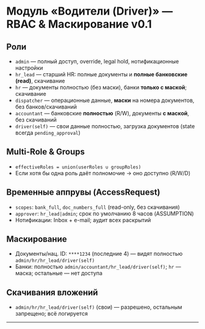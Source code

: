 # Модуль «Водители (Driver)» — RBAC & Маскирование v0.1

## Роли

* `admin` — полный доступ, override, legal hold, нотификационные настройки
* `hr_lead` — старший HR: полные документы и **полные банковские (read)**, скачивание
* `hr` — документы полностью (без маски), банки **только с маской**; скачивание
* `dispatcher` — операционные данные, **маски** на номера документов, без банков/скачиваний
* `accountant` — банковские **полностью** (R/W), документы **с маской**, без скачиваний
* `driver(self)` — свои данные полностью, загрузка документов (state всегда `pending_approval`)

## Multi-Role & Groups

* `effectiveRoles = union(userRoles ∪ groupRoles)`
* Если хотя бы одна роль даёт полномочие → оно доступно (R/W/D)

## Временные аппрувы (AccessRequest)

* `scopes`: `bank_full`, `doc_numbers_full` (read-only, без скачивания)
* `approver`: `hr_lead|admin`; срок по умолчанию 8 часов (ASSUMPTION)
* Нотификации: Inbox + e-mail; аудит всех раскрытий

## Маскирование

* Документы/нац. ID: `****1234` (последние 4) — видят полностью `admin/hr/hr_lead/driver(self)`
* Банки: полностью `admin/accountant/hr_lead/driver(self)`; `hr` — маска; остальные — нет доступа

## Скачивания вложений

* `admin/hr/hr_lead/driver(self)` (свои) — разрешено, остальным запрещено; всё логируется

---
